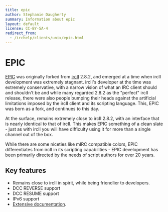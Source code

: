 ```yaml
---
title: epic
author: Stephanie Daugherty
summary: Information about epic
layout: default
license: CC-BY-SA-4
redirect_from:
  - /irchelp/clients/unix/epic.html
---
```


# EPIC

[EPIC](http://www.spicsol.org) was originally forked from [ircII](/irchelp/clients/inix/ircii/) 2.8.2, and emerged at a time when ircII
development was extremely stagnant. ircII's developer at the time was extremely
conservative, with a narrow vision of what an IRC client should and shouldn't be
and while many regarded 2.8.2 as the "perfect" ircII release, there were also
people bumping their heads against the artificial limitations imposed by the ircII
client and its scripting language. This, EPIC was born as a fork, and continues to
this day.

At the surface, remains extremely close to ircII 2.8.2, with an interface that is
nearly identical to that of ircII. This makes EPIC something of a clean slate -
just as with ircII you will have difficulty using it for more than a single
channel out of the box.

While there are some niceties like mIRC compatible colors, EPIC differentiates
from ircII in its scripting capabilities - EPIC development has been primarily
directed by the needs of script authors for over 20 years.


## Key features
 * Remains close to ircII in spirit, while being friendlier to developers.
 * DCC REVERSE support
 * DCC RESUME support
 * IPv6 support
 * [Extensive documentation](http://www.epicsol.org/doku.php/help_root).
